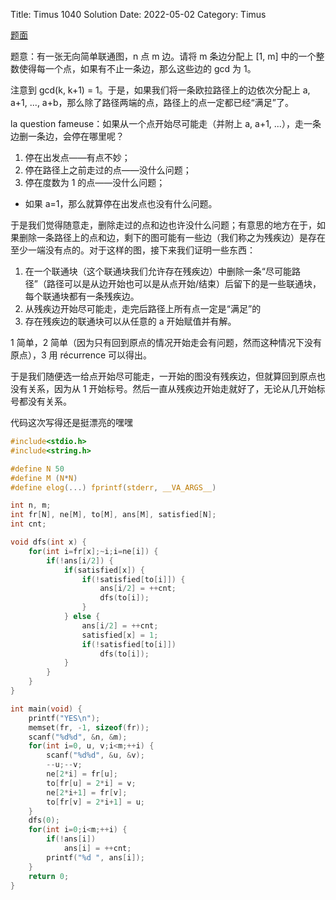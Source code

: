 Title: Timus 1040 Solution
Date: 2022-05-02
Category: Timus

[题面](https://timus.online/problem.aspx?space=1&num=1040)

题意：有一张无向简单联通图，n 点 m 边。请将 m 条边分配上 [1, m] 中的一个整数使得每一个点，如果有不止一条边，那么这些边的 gcd 为 1。

注意到 gcd(k, k+1) = 1。于是，如果我们将一条欧拉路径上的边依次分配上 a, a+1, ..., a+b，那么除了路径两端的点，路径上的点一定都已经“满足”了。

la question fameuse：如果从一个点开始尽可能走（并附上 a, a+1, ...），走一条边删一条边，会停在哪里呢？

1. 停在出发点——有点不妙；
2. 停在路径上之前走过的点——没什么问题；
3. 停在度数为 1 的点——没什么问题；

* 如果 a=1，那么就算停在出发点也没有什么问题。

于是我们觉得随意走，删除走过的点和边也许没什么问题；有意思的地方在于，如果删除一条路径上的点和边，剩下的图可能有一些边（我们称之为残疾边）是存在至少一端没有点的。对于这样的图，接下来我们证明一些东西：

1. 在一个联通块（这个联通块我们允许存在残疾边）中删除一条“尽可能路径”（路径可以是从边开始也可以是从点开始/结束）后留下的是一些联通块，每个联通块都有一条残疾边。
2. 从残疾边开始尽可能走，走完后路径上所有点一定是“满足”的
3. 存在残疾边的联通块可以从任意的 a 开始赋值并有解。


1 简单，2 简单（因为只有回到原点的情况开始走会有问题，然而这种情况下没有原点），3 用 récurrence 可以得出。

于是我们随便选一给点开始尽可能走，一开始的图没有残疾边，但就算回到原点也没有关系，因为从 1 开始标号。然后一直从残疾边开始走就好了，无论从几开始标号都没有关系。

代码这次写得还是挺漂亮的嘿嘿

```c
#include<stdio.h>
#include<string.h>

#define N 50
#define M (N*N)
#define elog(...) fprintf(stderr, __VA_ARGS__)

int n, m;
int fr[N], ne[M], to[M], ans[M], satisfied[N];
int cnt;

void dfs(int x) {
	for(int i=fr[x];~i;i=ne[i]) {
		if(!ans[i/2]) {
			if(satisfied[x]) {
				if(!satisfied[to[i]]) {
					ans[i/2] = ++cnt;
					dfs(to[i]);
				}
			} else {
				ans[i/2] = ++cnt;
				satisfied[x] = 1;
				if(!satisfied[to[i]])
					dfs(to[i]);
			}
		}
	}
}

int main(void) {
	printf("YES\n");
	memset(fr, -1, sizeof(fr));
	scanf("%d%d", &n, &m);
	for(int i=0, u, v;i<m;++i) {
		scanf("%d%d", &u, &v);
		--u;--v;
		ne[2*i] = fr[u];
		to[fr[u] = 2*i] = v;
		ne[2*i+1] = fr[v];
		to[fr[v] = 2*i+1] = u;
	}
	dfs(0);
	for(int i=0;i<m;++i) {
		if(!ans[i])
			ans[i] = ++cnt;
		printf("%d ", ans[i]);
	}
	return 0;
}
```

